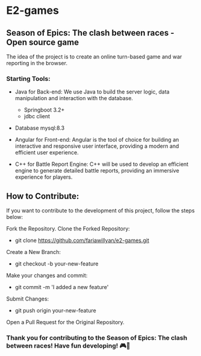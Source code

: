 # E2-games
## Season of Epics: The clash between races - Open source game
The idea of ​​the project is to create an online turn-based game and war reporting in the browser.

### Starting Tools:
* Java for Back-end: We use Java to build the server logic, data manipulation and interaction with the database.
  - Springboot 3.2+
  - jdbc client
  
* Database mysql:8.3

* Angular for Front-end: Angular is the tool of choice for building an interactive and responsive user interface, providing a modern and efficient user experience.

* C++ for Battle Report Engine: C++ will be used to develop an efficient engine to generate detailed battle reports, providing an immersive experience for players.

## How to Contribute:

If you want to contribute to the development of this project, follow the steps below:

Fork the Repository. Clone the Forked Repository:
* git clone https://github.com/fariawillyan/e2-games.git

Create a New Branch:
* git checkout -b your-new-feature

 Make your changes and commit:
* git commit -m 'I added a new feature'

Submit Changes:
* git push origin your-new-feature

Open a Pull Request for the Original Repository.

### Thank you for contributing to the Season of Epics: The clash between races! Have fun developing! 🎮🚀
